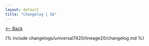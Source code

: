 ```yaml
---
layout: default
title: "Changelog | S6"
---
```


[ <-- Back](../../)

{% include changelogs/universal7420/lineage20/changelog.md %}